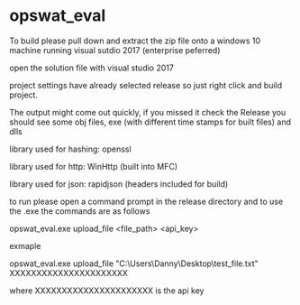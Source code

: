 # opswat_eval

To build please pull down and extract the zip file onto a windows 10 machine running visual sutdio 2017 (enterprise peferred)

open the solution file with visual studio 2017

project settings have already selected release so just right click and build project. 

The output might come out quickly, if you missed it check the Release you should see some obj files, exe (with different time stamps for built files) and dlls

library used for hashing: openssl

library used for http: WinHttp (built into MFC)

library used for json: rapidjson (headers included for build)

to run please open a command prompt in the release directory and to use the .exe the commands are as follows

opswat_eval.exe upload_file <file_path> <api_key>

exmaple 

opswat_eval.exe upload_file "C:\Users\Danny\Desktop\test_file.txt" XXXXXXXXXXXXXXXXXXXXXX

where XXXXXXXXXXXXXXXXXXXXXX is the api key 
